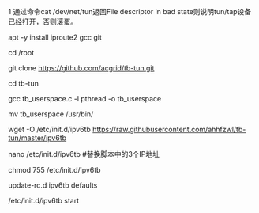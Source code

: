 1 通过命令cat /dev/net/tun返回File descriptor in bad state则说明tun/tap设备已经打开，否则滚蛋。

apt -y install iproute2 gcc git

cd /root

git clone https://github.com/acgrid/tb-tun.git

cd tb-tun

gcc tb_userspace.c -l pthread -o tb_userspace

mv tb_userspace /usr/bin/

wget -O /etc/init.d/ipv6tb https://raw.githubusercontent.com/ahhfzwl/tb-tun/master/ipv6tb

nano /etc/init.d/ipv6tb #替换脚本中的3个IP地址

chmod 755 /etc/init.d/ipv6tb

update-rc.d ipv6tb defaults

/etc/init.d/ipv6tb start
